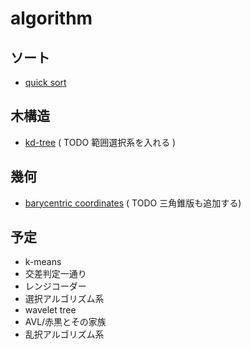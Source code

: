 algorithm
=========

## ソート ##
+ [quick sort](quicksort.cpp)

## 木構造 ##
+ [kd-tree](kd_tree.cpp) ( TODO 範囲選択系を入れる )

## 幾何 ##
+ [barycentric coordinates](barycentric_coordinate.cpp) ( TODO 三角錐版も追加する)

## 予定 ##
+ k-means
+ 交差判定一通り
+ レンジコーダー
+ 選択アルゴリズム系
+ wavelet tree
+ AVL/赤黒とその家族
+ 乱択アルゴリズム系



